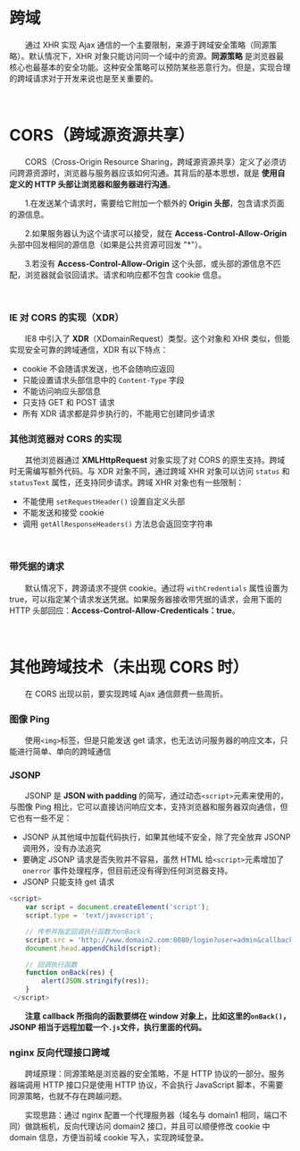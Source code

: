 # 跨域
　　通过 XHR 实现 Ajax 通信的一个主要限制，来源于跨域安全策略（同源策略）。默认情况下，XHR 对象只能访问同一个域中的资源。**同源策略** 是浏览器最核心也最基本的安全功能。这种安全策略可以预防某些恶意行为。但是，实现合理的跨域请求对于开发来说也是至关重要的。
  
  <br>
  
# CORS（跨域源资源共享）
　　CORS（Cross-Origin Resource Sharing，跨域源资源共享）定义了必须访问跨源资源时，浏览器与服务器应该如何沟通。其背后的基本思想，就是 **使用自定义的 HTTP 头部让浏览器和服务器进行沟通**。
  
　　1.在发送某个请求时，需要给它附加一个额外的 **Origin 头部**，包含请求页面的源信息。
  
　　2.如果服务器认为这个请求可以接受，就在 **Access-Control-Allow-Origin** 头部中回发相同的源信息（如果是公共资源可回发 "\*"）。
  
　　3.若没有 **Access-Control-Allow-Origin** 这个头部，或头部的源信息不匹配，浏览器就会驳回请求。请求和响应都不包含 cookie 信息。

<br>

### IE 对 CORS 的实现（XDR）
　　IE8 中引入了 **XDR**（XDomainRequest）类型。这个对象和 XHR 类似，但能实现安全可靠的跨域通信，XDR 有以下特点：
  * cookie 不会随请求发送，也不会随响应返回
  * 只能设置请求头部信息中的 `Content-Type` 字段
  * 不能访问响应头部信息
  * 只支持 GET 和 POST 请求
  * 所有 XDR 请求都是异步执行的，不能用它创建同步请求

  
### 其他浏览器对 CORS 的实现
　　其他浏览器通过 **XMLHttpRequest** 对象实现了对 CORS 的原生支持。跨域时无需编写额外代码。与 XDR 对象不同，通过跨域 XHR 对象可以访问 `status` 和 `statusText` 属性，还支持同步请求。跨域 XHR 对象也有一些限制：
  * 不能使用 `setRequestHeader()` 设置自定义头部
  * 不能发送和接受 cookie
  * 调用 `getAllResponseHeaders()` 方法总会返回空字符串

  <br>
  
### 带凭据的请求
　　默认情况下，跨源请求不提供 cookie。通过将 `withCredentials` 属性设置为 true，可以指定某个请求发送凭据。如果服务器接收带凭据的请求，会用下面的 HTTP 头部回应：**Access-Control-Allow-Credenticals：true**。

<br>

# 其他跨域技术（未出现 CORS 时）
　　在 CORS 出现以前，要实现跨域 Ajax 通信颇费一些周折。

### 图像 Ping
　　使用`<img>`标签，但是只能发送 get 请求，也无法访问服务器的响应文本，只能进行简单、单向的跨域通信
  
### JSONP
　　JSONP 是 **JSON with padding** 的简写，通过动态`<script>`元素来使用的，与图像 Ping 相比，它可以直接访问响应文本，支持浏览器和服务器双向通信，但它也有一些不足：
  * JSONP 从其他域中加载代码执行，如果其他域不安全，除了完全放弃 JSONP 调用外，没有办法追究
  * 要确定 JSONP 请求是否失败并不容易，虽然 HTML 给`<script>`元素增加了 `onerror` 事件处理程序，但目前还没有得到任何浏览器支持。
  * JSONP 只能支持 get 请求
  
```javascript
<script>
    var script = document.createElement('script');
    script.type = 'text/javascript';

    // 传参并指定回调执行函数为onBack
    script.src = 'http://www.domain2.com:8080/login?user=admin&callback=onBack';
    document.head.appendChild(script);

    // 回调执行函数
    function onBack(res) {
        alert(JSON.stringify(res));
    }
 </script>
```
　　**注意 callback 所指向的函数要绑在 window 对象上，比如这里的`onBack()`，JSONP 相当于远程加载一个`.js`文件，执行里面的代码。**

### nginx 反向代理接口跨域
　　跨域原理：同源策略是浏览器的安全策略，不是 HTTP 协议的一部分。服务器端调用 HTTP 接口只是使用 HTTP 协议，不会执行 JavaScript 脚本，不需要同源策略，也就不存在跨越问题。

　　实现思路：通过 nginx 配置一个代理服务器（域名与 domain1 相同，端口不同）做跳板机，反向代理访问 domain2 接口，并且可以顺便修改 cookie 中 domain 信息，方便当前域 cookie 写入，实现跨域登录。

